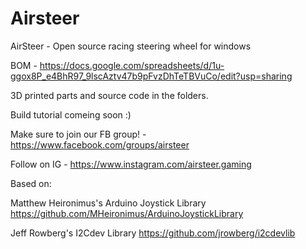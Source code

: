 # Airsteer
AirSteer - Open source racing steering wheel for windows


BOM - https://docs.google.com/spreadsheets/d/1u-ggox8P_e4BhR97_9lscAztv47b9pFvzDhTeTBVuCo/edit?usp=sharing


3D printed parts and source code in the folders. 

Build tutorial comeing soon :)




Make sure to join our FB group! - https://www.facebook.com/groups/airsteer

Follow on IG - https://www.instagram.com/airsteer.gaming




Based on:

Matthew Heironimus's Arduino Joystick Library https://github.com/MHeironimus/ArduinoJoystickLibrary

Jeff Rowberg's I2Cdev Library https://github.com/jrowberg/i2cdevlib
